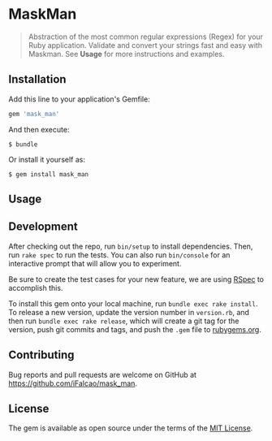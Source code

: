 # MaskMan

> Abstraction of the most common regular expressions (Regex) for your Ruby application. Validate and convert your strings fast and easy with Maskman. See **Usage** for more instructions and examples.

## Installation

Add this line to your application's Gemfile:

```ruby
gem 'mask_man'
```

And then execute:

    $ bundle

Or install it yourself as:

    $ gem install mask_man

## Usage


## Development

After checking out the repo, run `bin/setup` to install dependencies. Then, run `rake spec` to run the tests. You can also run `bin/console` for an interactive prompt that will allow you to experiment.

Be sure to create the test cases for your new feature, we are using [RSpec](https://github.com/rspec/rspec-rails) to accomplish this.

To install this gem onto your local machine, run `bundle exec rake install`. To release a new version, update the version number in `version.rb`, and then run `bundle exec rake release`, which will create a git tag for the version, push git commits and tags, and push the `.gem` file to [rubygems.org](https://rubygems.org).

## Contributing

Bug reports and pull requests are welcome on GitHub at https://github.com/iFalcao/mask_man.

## License

The gem is available as open source under the terms of the [MIT License](http://opensource.org/licenses/MIT).
